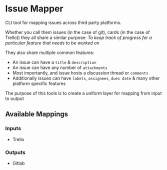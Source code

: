 # Issue Mapper

CLI tool for mapping issues across third party platforms.

Whether you call them issues (in the case of git), cards (in the case of Trello)) they all
share a similar purpose: *To keep track of progress for a particular feature that needs to be worked on*

They also share multiple common features:

- An issue can have a `title` & `description`
- An issue can have any number of `attachments`
- Most importantly, and issue hosts a discussion thread or `comments`
- Additionally issues can have `labels`, `assignees`, `dues date` & many other platform specific features

The purpose of this tools is to create a uniform layer for mapping from input to output

## Available Mappings

### Inputs
- Trello 

### Outputs
- Gitlab
